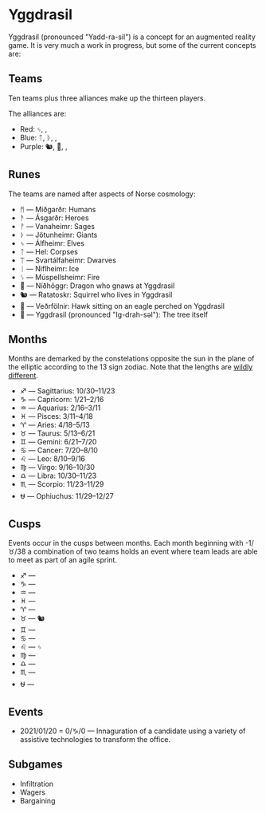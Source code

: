 Yggdrasil
=========

Yggdrasil (pronounced "Yadd-ra-sil") is a concept for an augmented reality game. It is very much a work in progress, but some of the current concepts are:

## Teams

Ten teams plus three alliances make up the thirteen players.

The alliances are:
* Red: ᛃ, , 
* Blue: ᛏ, ᚦ, ,
* Purple: 🐿️, 🌳, ,

## Runes

The teams are named after aspects of Norse cosmology:

* ᛗ ― Miðgarðr: Humans
* ᚫ ― Ásgarðr: Heroes
* ᚡ ― Vanaheimr: Sages
* ᚦ ― Jötunheimr: Giants
* ᛃ ― Álfheimr: Elves
* ᛏ ― Hel: Corpses
* ᛠ ― Svartálfaheimr: Dwarves
* ᛁ ― Niflheimr: Ice
* ᛊ ― Múspellsheimr: Fire
* 🐲 ― Níðhöggr: Dragon who gnaws at Yggdrasil
* 🐿️ ― Ratatoskr: Squirrel who lives in Yggdrasil
* 🦅 ― Veðrfölnir: Hawk sitting on an eagle perched on Yggdrasil
* 🌳 ― Yggdrasil (pronounced "Ig-drah-səl"): The tree itself

## Months

Months are demarked by the constelations opposite the sun in the plane of the elliptic according to the 13 sign zodiac. Note that the lengths are [wildly different](https://gist.run/embed.html?id=e29f776b9a9b0c3d52251a28c573977c).

* ♐ ― Sagittarius: 10/30–11/23
* ♑ ― Capricorn: 1/21–2/16
* ♒ ― Aquarius: 2/16–3/11
* ♓ ― Pisces: 3/11–4/18
* ♈ ― Aries: 4/18–5/13
* ♉ ― Taurus: 5/13–6/21
* ♊ ― Gemini: 6/21–7/20
* ♋ ― Cancer: 7/20–8/10
* ♌ ― Leo: 8/10–9/16
* ♍ ― Virgo: 9/16–10/30
* ♎ ― Libra: 10/30–11/23
* ♏ ― Scorpio: 11/23–11/29
* ⛎ ― Ophiuchus: 11/29–12/27

## Cusps

Events occur in the cusps between months. Each month beginning with -1/♉/38 a combination of two teams holds an event where team leads are able to meet as part of an agile sprint.

* ♐ ― 
* ♑ ― 
* ♒ ― 
* ♓ ― 
* ♈ ― 
* ♉ ― 🐿️
* ♊ ― 
* ♋ ― 
* ♌ ― ᛃ
* ♍ ― 
* ♎ ― 
* ♏ ― 
* ⛎ ― 

## Events

* 2021/01/20 = 0/♑/0 — Innaguration of a candidate using a variety of assistive technologies to transform the office.

## Subgames

* Infiltration
* Wagers
* Bargaining
